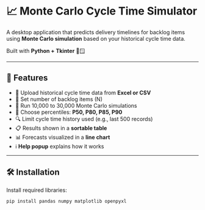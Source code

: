 # 📈 Monte Carlo Cycle Time Simulator

A desktop application that predicts delivery timelines for backlog items using **Monte Carlo simulation** based on your historical cycle time data.

Built with **Python + Tkinter** 🐍🪟

---

## 🔧 Features

- 📁 Upload historical cycle time data from **Excel or CSV**
- 🔢 Set number of backlog items (N)
- 🧪 Run 10,000 to 30,000 Monte Carlo simulations
- 🎯 Choose percentiles: **P50, P80, P85, P90**
- 🔍 Limit cycle time history used (e.g., last 500 records)
- 📋 Results shown in a **sortable table**
- 📊 Forecasts visualized in a **line chart**
- ℹ️ **Help popup** explains how it works

---

## 🛠 Installation

Install required libraries:

```bash
pip install pandas numpy matplotlib openpyxl
